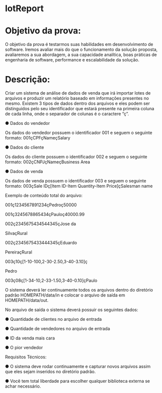 # lotReport

# Objetivo da prova:

O objetivo da prova é testarmos suas habilidades em desenvolvimento de 
software. Iremos avaliar mais do que o funcionamento da solução proposta, 
avaliaremos a sua abordagem, a sua capacidade analítica, boas práticas de 
engenharia de software, performance e escalabilidade da solução. 

# Descrição:

Criar um sistema de análise de dados de venda que irá importar lotes de arquivos 
e produzir um relatório baseado em informações presentes no mesmo. 
Existem 3 tipos de dados dentro dos arquivos e eles podem ser distinguidos 
pelo seu identificador que estará presente na primeira coluna de cada linha, 
onde o separador de colunas é o caractere “ç”. 

● Dados do vendedor

Os dados do vendedor possuem o identificador 001 e seguem o seguinte formato: 
001çCPFçNameçSalary 

● Dados do cliente 

Os dados do cliente possuem o identificador 002 e seguem o 
seguinte formato: 002çCNPJçNameçBusiness Area 

● Dados de venda 

Os dados de venda possuem o identificador 003 e seguem o 
seguinte formato: 003çSale IDç[Item ID-Item Quantity-Item 
Price]çSalesman name 

Exemplo de conteúdo total do arquivo:

001ç1234567891234çPedroç50000 

001ç3245678865434çPauloç40000.99 

002ç2345675434544345çJose da 

SilvaçRural 

002ç2345675433444345çEduardo 

PereiraçRural 

003ç10ç[1-10-100,2-30-2.50,3-40-3.10]ç 

Pedro 

003ç08ç[1-34-10,2-33-1.50,3-40-0.10]çPaulo

O sistema deverá ler continuamente todos os arquivos dentro do 
diretório padrão HOMEPATH/data/in e colocar o arquivo de saída em 
HOMEPATH/data/out. 

No arquivo de saída o sistema deverá possuir os seguintes dados: 

● Quantidade de clientes no arquivo de entrada 

● Quantidade de vendedores no arquivo de entrada 

● ID da venda mais cara 

● O pior vendedor

Requisitos Técnicos: 

● O sistema deve rodar continuamente e capturar novos arquivos assim que 
eles sejam inseridos no diretório padrão. 

● Você tem total liberdade para escolher qualquer biblioteca externa 
se achar necessário.
